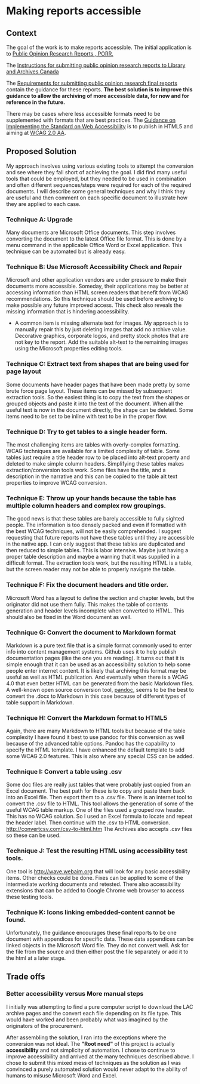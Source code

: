 # Making reports accessible

## Context

The goal of the work is to make reports accessible. The initial application is to [Public Opinion Research Reports , PORR.](http://www.bac-lac.gc.ca/eng/porr/Pages/porr.aspx)

The [Instructions for submitting public opinion research reports to Library and Archives Canada](http://www.bac-lac.gc.ca/eng/porr/Pages/help-submit-a-report.aspx)

The [Requirements for submitting public opinion research final reports](https://www.tpsgc-pwgsc.gc.ca/rop-por/lvfpor-porfrc-eng.html) contain the guidance for these reports. **The best solution is to improve this guidance to allow the archiving of more accessible data, for now and for reference in the future.**

There may be cases where less accessible formats need to be supplemented with formats that are best practices.
The [Guidance on Implementing the Standard on Web Accessibility](https://www.canada.ca/en/treasury-board-secretariat/services/government-communications/guidance-implementing-standard-web-accessibility.html) is to publish in HTML5 and aiming at [WCAG 2.0 AA](https://www.w3.org/TR/WCAG20/).

## Proposed Solution

My approach involves using various existing tools to attempt the conversion and see where they fall short of achieving the goal. I did find many useful tools that could be employed, but they needed to be used in combination and often different sequences/steps were required for each of the required documents. I will describe some general techniques and why I think they are useful and then comment on each specific document to illustrate how they are applied to each case.

### Technique A: Upgrade

Many documents are Microsoft Office documents. This step involves converting the document to the latest Office file format. This is done by a menu command in the applicable Office Word or Excel application. This technique can be automated but is already easy.

### Technique B: Use Microsoft Accessibility Check and Repair

Microsoft and other application vendors are under pressure to make their documents more accessible. Someday, their applications may be better at accessing information than HTML screen readers that benefit from WCAG recommendations.  So this technique should be used before archiving to make possible any future improved access.
This check also reveals the missing information that is hindering accessibility.
 -  A common item is missing alternate text for images. 
   My approach is to manually repair this by just deleting images that add no archive value. Decorative graphics, corporate logos, and pretty stock photos that are not key to the report.
   Add the suitable alt-text to the remaining images using the Microsoft properties editing tools.
   
### Technique C: Extract text from shapes that are being used for page layout

Some documents have header pages that have been made pretty by some brute force page layout. These items can be missed by subsequent extraction tools.  So the easiest thing is to copy the text from the shapes or grouped objects and paste it into the text of the document. When all the useful text is now in the document directly, the shape can be deleted.
Some items need to be set to be inline with text to be in the proper flow.

### Technique D: Try to get tables to a single header form.

The most challenging items are tables with overly-complex formatting.  WCAG techniques are available for a limited complexity of table.
Some tables just require a title header row to be placed into alt-text property and deleted to make simple column headers. Simplifying these tables makes extraction/conversion tools work.
Some files have the title, and a description in the narrative and this can be copied to the table alt text properties to improve WCAG conversion.

### Technique E: Throw up your hands because the table has multiple column headers and complex row groupings.

The good news is that these tables are barely accessible to fully sighted people. The information is too densely packed and even if formatted with the best WCAG techniques, will not be easily comprehended.
I suggest requesting that future reports not have these tables until they are accessible in the native app.
I can only suggest that these tables are duplicated and then reduced to simple tables.  This is labor intensive.
Maybe just having a proper table description and maybe a warning that it was supplied in a difficult format.
The extraction tools work, but the resulting HTML is a table, but the screen reader may not be able to properly navigate the table.

### Technique F: Fix the document headers and title order.

Microsoft Word has a layout to define the section and chapter levels, but the originator did not use them fully. This makes the table of contents generation and header levels incomplete when converted to HTML.  This should also be fixed in the Word document as well.

### Technique G: **Convert the document to Markdown format**

Markdown is a pure text file that is a simple format commonly used to enter info into content management systems.  Github uses it to help publish documentation pages (like the one you are reading).  It turns out that it is simple enough that it can be used as an accessibility solution to help some people enter internet content.  It is likely that archiving this format may be useful as well as HTML publication. And eventually when there is a WCAG 4.0 that even better HTML can be generated from the basic Markdown files.
A well-known open source conversion tool, [pandoc](http://pandoc.org), seems to be the best to convert the .docx to Markdown in this case because of different types of table support in Markdown.

### Technique H: **Convert the Markdown format to HTML5**

Again, there are many Markdown to HTML tools but because of the table complexity I have found it best to use pandoc for this conversion as well because of the advanced table options.
Pandoc has the capability to specify the HTML template.  I have enhanced the default template to add some WCAG 2.0 features. This is also where any special CSS can be added.

### Technique I: Convert a table using .csv

Some doc files are really just tables that were probably just copied from an Excel document. The best path for these is to copy and paste them back into an Excel file. Then export them to a .csv file. There is an internet tool to convert the .csv file to HTML. This tool allows the generation of some of the useful WCAG table markup.
One of the files used a grouped row header. This has no WCAG solution. So I used an Excel formula to locate and repeat the header label. Then continue with the .csv to HTML conversion. http://convertcsv.com/csv-to-html.htm
The Archives also accepts .csv files so these can be used.

### Technique J: Test the resulting HTML using accessibility test tools.

One tool is http://wave.webaim.org  that will look for any basic accessibility items.  Other checks could be done. Fixes can be applied to some of the intermediate working documents and retested.
There also accessibility extensions that can be added to Google Chrome web browser to access these testing tools.

### Technique K: Icons linking  embedded-content cannot be found.

Unfortunately, the guidance encourages these final reports to be one document with appendices for specific data.  These data appendices can be linked objects in the Microsoft Word file. They do not convert well.
Ask for the file from the source and then either post the file separately or add it to the html at a later stage.

## Trade offs

### Better accessibility versus More manual steps

I initially was attempting to find a pure computer script to download the LAC archive pages and the convert each file depending on its file type.  This would have worked and been probably what was imagined by the originators of the procurement.

After assembling the solution, I ran into the exceptions where the conversion was not ideal. The **"Root need"** of this project is actually **accessibility** and not simplicity of automation. I chose to continue to improve accessibility and arrived at the many techniques described above. I chose to submit this mixed mess of techniques as the solution as I was convinced a purely automated solution would never adapt to the ability of humans to misuse Microsoft Word and Excel.